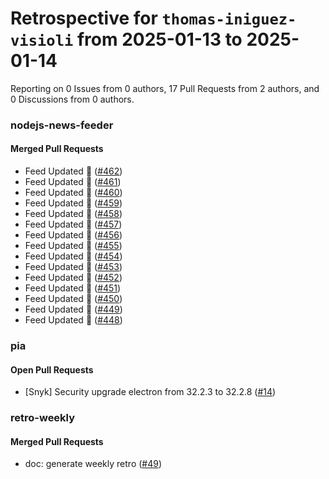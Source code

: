# Retrospective for `thomas-iniguez-visioli` from 2025-01-13 to 2025-01-14

Reporting on 0 Issues from 0 authors, 17 Pull Requests from 2 authors, and 0 Discussions from 0 authors.


### nodejs-news-feeder

#### Merged Pull Requests

- Feed Updated 🍿 ([#462](https://github.com/thomas-iniguez-visioli/nodejs-news-feeder/pull/462))
- Feed Updated 🍿 ([#461](https://github.com/thomas-iniguez-visioli/nodejs-news-feeder/pull/461))
- Feed Updated 🍿 ([#460](https://github.com/thomas-iniguez-visioli/nodejs-news-feeder/pull/460))
- Feed Updated 🍿 ([#459](https://github.com/thomas-iniguez-visioli/nodejs-news-feeder/pull/459))
- Feed Updated 🍿 ([#458](https://github.com/thomas-iniguez-visioli/nodejs-news-feeder/pull/458))
- Feed Updated 🍿 ([#457](https://github.com/thomas-iniguez-visioli/nodejs-news-feeder/pull/457))
- Feed Updated 🍿 ([#456](https://github.com/thomas-iniguez-visioli/nodejs-news-feeder/pull/456))
- Feed Updated 🍿 ([#455](https://github.com/thomas-iniguez-visioli/nodejs-news-feeder/pull/455))
- Feed Updated 🍿 ([#454](https://github.com/thomas-iniguez-visioli/nodejs-news-feeder/pull/454))
- Feed Updated 🍿 ([#453](https://github.com/thomas-iniguez-visioli/nodejs-news-feeder/pull/453))
- Feed Updated 🍿 ([#452](https://github.com/thomas-iniguez-visioli/nodejs-news-feeder/pull/452))
- Feed Updated 🍿 ([#451](https://github.com/thomas-iniguez-visioli/nodejs-news-feeder/pull/451))
- Feed Updated 🍿 ([#450](https://github.com/thomas-iniguez-visioli/nodejs-news-feeder/pull/450))
- Feed Updated 🍿 ([#449](https://github.com/thomas-iniguez-visioli/nodejs-news-feeder/pull/449))
- Feed Updated 🍿 ([#448](https://github.com/thomas-iniguez-visioli/nodejs-news-feeder/pull/448))

### pia

#### Open Pull Requests

- [Snyk] Security upgrade electron from 32.2.3 to 32.2.8 ([#14](https://github.com/thomas-iniguez-visioli/pia/pull/14))

### retro-weekly

#### Merged Pull Requests

- doc: generate weekly retro ([#49](https://github.com/thomas-iniguez-visioli/retro-weekly/pull/49))